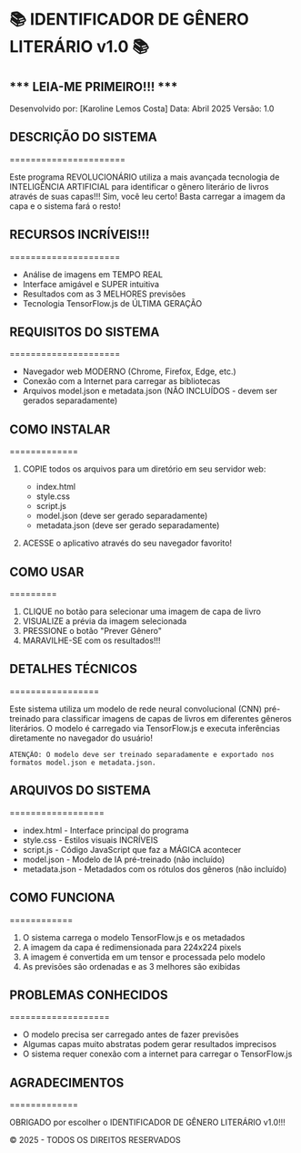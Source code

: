# 📚 IDENTIFICADOR DE GÊNERO LITERÁRIO v1.0 📚

## *** LEIA-ME PRIMEIRO!!! ***

Desenvolvido por: [Karoline Lemos Costa]
Data: Abril 2025
Versão: 1.0

## DESCRIÇÃO DO SISTEMA
======================

Este programa REVOLUCIONÁRIO utiliza a mais avançada tecnologia de INTELIGÊNCIA ARTIFICIAL para identificar o gênero literário de livros através de suas capas!!! Sim, você leu certo! Basta carregar a imagem da capa e o sistema fará o resto!

## RECURSOS INCRÍVEIS!!!
=====================

* Análise de imagens em TEMPO REAL
* Interface amigável e SUPER intuitiva
* Resultados com as 3 MELHORES previsões
* Tecnologia TensorFlow.js de ÚLTIMA GERAÇÃO

## REQUISITOS DO SISTEMA
=====================

* Navegador web MODERNO (Chrome, Firefox, Edge, etc.)
* Conexão com a Internet para carregar as bibliotecas
* Arquivos model.json e metadata.json (NÃO INCLUÍDOS - devem ser gerados separadamente)

## COMO INSTALAR
=============

1. COPIE todos os arquivos para um diretório em seu servidor web:
   - index.html
   - style.css
   - script.js
   - model.json (deve ser gerado separadamente)
   - metadata.json (deve ser gerado separadamente)

2. ACESSE o aplicativo através do seu navegador favorito!

## COMO USAR
=========

1. CLIQUE no botão para selecionar uma imagem de capa de livro
2. VISUALIZE a prévia da imagem selecionada
3. PRESSIONE o botão "Prever Gênero"
4. MARAVILHE-SE com os resultados!!!

## DETALHES TÉCNICOS
=================

Este sistema utiliza um modelo de rede neural convolucional (CNN) pré-treinado para classificar imagens de capas de livros em diferentes gêneros literários. O modelo é carregado via TensorFlow.js e executa inferências diretamente no navegador do usuário!

```
ATENÇÃO: O modelo deve ser treinado separadamente e exportado nos formatos model.json e metadata.json.
```

## ARQUIVOS DO SISTEMA
==================

* index.html - Interface principal do programa
* style.css - Estilos visuais INCRÍVEIS
* script.js - Código JavaScript que faz a MÁGICA acontecer
* model.json - Modelo de IA pré-treinado (não incluído)
* metadata.json - Metadados com os rótulos dos gêneros (não incluído)

## COMO FUNCIONA
============

1. O sistema carrega o modelo TensorFlow.js e os metadados
2. A imagem da capa é redimensionada para 224x224 pixels
3. A imagem é convertida em um tensor e processada pelo modelo
4. As previsões são ordenadas e as 3 melhores são exibidas

## PROBLEMAS CONHECIDOS
===================

* O modelo precisa ser carregado antes de fazer previsões
* Algumas capas muito abstratas podem gerar resultados imprecisos
* O sistema requer conexão com a internet para carregar o TensorFlow.js

## AGRADECIMENTOS
=============

OBRIGADO por escolher o IDENTIFICADOR DE GÊNERO LITERÁRIO v1.0!!!

© 2025 - TODOS OS DIREITOS RESERVADOS
